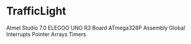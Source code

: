 # TrafficLight
Atmel Studio 7.0
ELEGOO UNO R3 Board ATmega328P
Assembly
Global Interrupts
Pointer Arrays
Timers
